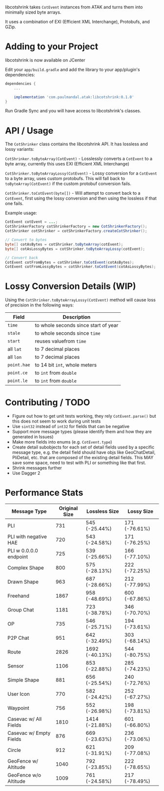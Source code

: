 libcotshrink takes `CotEvent` instances from ATAK and turns them into minimally sized byte arrays.

It uses a combination of EXI (Efficient XML Interchange), Protobufs, and GZip.

# Adding to your Project

libcotshrink is now available on JCenter

Edit your `app/build.gradle` and add the library to your app/plugin's dependencies:

```groovy
dependencies {
    ...

    implementation 'com.paulmandal.atak:libcotshrink:0.1.0'
}

```

Run Gradle Sync and you will have access to libcotshrink's classes.

# API / Usage

The `CotShrinker` class contains the libcotshrink API. It has lossless and lossy variants:

`CotShrinker.toByteArray(CotEvent)` - Losslessly converts a `CotEvent` to a byte array, currently this uses EXI (Efficient XML Interchange)

`CotShrinker.toByteArrayLossy(CotEvent)` - Lossy conversion for a `CotEvent` to a byte array, uses custom protobufs. This will fall back to `toByteArray(CotEvent)` if the custom protobuf conversion fails.

`CotShrinker.toCotEvent(byte[])` - Will attempt to convert back to a `CotEvent`, first using the lossy conversion and then using the lossless if that one fails.

Example usage:

```java
CotEvent cotEvent = ...;
CotShrinkerFactory cotShrinkerFactory = new CotShrinkerFactory();
CotShrinker cotShrinker = cotShrinkerFactory.createCotShrinker();

// Convert to bytes
byte[] cotAsBytes = cotShrinker.toByteArray(cotEvent);
byte[] cotAsLossyBytes = cotShrinker.toByteArrayLossy(cotEvent);

// Convert back
CotEvent cotFromBytes = cotShrinker.toCotEvent(cotAsBytes);
CotEvent cotFromLossyBytes = cotShrinker.toCotEvent(cotAsLossyBytes);
```

# Lossy Conversion Details (WIP)

Using the `CotShrinker.toByteArrayLossy(CotEvent)` method will cause loss of precision in the following ways:

| Field       | Description                          |
| ----------- | ------------------------------------ |
| `time`      | to whole seconds since start of year |
| `stale`     | to whole seconds since `time`        |
| `start`     | reuses valuefrom `time`              |
| all `lat`   | to 7 decimal places                  |
| all `lon`   | to 7 decimal places                  |
| `point.hae` | to 14 bit `int`, whole meters        |
| `point.ce`  | to `int` from `double`               |
| `point.le`  | to `int` from `double`               |

# Contributing / TODO

* Figure out how to get unit tests working, they rely `CotEvent.parse()` but this does not seem to work during unit tests
* Use `sint32` instead of `int32` for fields that can be negative
* Support more message types (please identify them and how they are generated in Issues)
* Make more fields into enums (e.g. `CotEvent.type`)
* Create detail subobjects for each set of detail fields used by a specific message type, e.g. the detail field should have objs like GeoChatDetail, PliDetail, etc. that are composed of the existing detail fields. This MAY save some space, need to test with PLI or something like that first.
* Shrink messages further
* Use Dagger 2

# Performance Stats

| Message Type            | Original Size | Lossless Size  | Lossy Size     |
|-------------------------|---------------|----------------|----------------|
| PLI                     |           731 |  545 (-25.44%) |  171 (-76.61%) |
| PLI with negative HAE   |           720 |  543 (-24.58%) |  171 (-76.25%) |
| PLI w 0.0.0.0 endpoint  |           725 |  539 (-25.66%) |  166 (-77.10%) |
| Complex Shape           |           800 |  575 (-28.13%) |  222 (-72.25%) |
| Drawn Shape             |           963 |  687 (-28.66%) |  212 (-77.99%) |
| Freehand                |          1867 |  958 (-48.69%) |  600 (-67.86%) |
| Group Chat              |          1181 |  723 (-38.78%) |  346 (-70.70%) |
| OP                      |           735 |  546 (-25.71%) |  194 (-73.61%) |
| P2P Chat                |           951 |  642 (-32.49%) |  303 (-68.14%) |
| Route                   |          2826 | 1692 (-40.13%) |  544 (-80.75%) |
| Sensor                  |          1106 |  853 (-22.88%) |  285 (-74.23%) |
| Simple Shape            |           881 |  656 (-25.54%) |  240 (-72.76%) |
| User Icon               |           770 |  582 (-24.42%) |  252 (-67.27%) |
| Waypoint                |           756 |  552 (-26.98%) |  198 (-73.81%) |
| Casevac w/ All Fields   |          1810 | 1414 (-21.88%) |  601 (-66.80%) |
| Casevac w/ Empty Fields |           876 |  669 (-23.63%) |  236 (-73.06%) |
| Circle                  |           912 |  621 (-31.91%) |  209 (-77.08%) |
| GeoFence w/ Altitude    |          1040 |  792 (-23.85%) |  222 (-78.65%) |
| GeoFence w/o Altitude   |          1009 |  761 (-24.58%) |  217 (-78.49%) |
